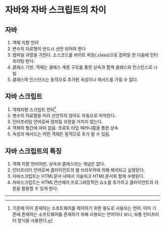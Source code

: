# 자바와 자바 스크립트의 차이

## 자바

1. 객체 지향 언어
2. 변수의 자료형이 반드시 선언 되어야 한다
3. 컴파일 과정을 거친다. 소스코드를 바이트 파일(.class)으로 컴파일 한 다음에 인터프리팅 한다.
4. 클래스 기반. 객체는 클래스 계층 구조를 통한 상속과 함께 클래스와 인스턴스로 나뉨
5. 클래스와 인스턴스는 동적으로 추가된 속성이나 매서드를 가질 수 없다.



## 자바 스크립트

1. 객체지향 스크립트 언어[^스크립트 언어]
2. 변수의 자료형을 미리 선언하지 않아도 자동으로 파악한다.
3. 인터프리팅 언어로써 컴파일 과정을 거치지 않는다.
4. 객체의 형간에 차이 없음. 프로토 타입 매커니즘을 통한 상속
5. 속성과 매서드는 어떤 객체든 동적으로 추가 될 수 있음.



## 자바 스크립트의 특징

1. 객체 지향 언어지만, 상속과 클래스라는 개념은 없다.
2. 인터프리터 언어로써 클라이언트의 웹 브라우저에 의해 해석되고 실행된다.
3. 자바스크립트는 HTML문서 내에서 기술되고 HTML문서와 함께 수행된다.
4. 자바스크립트는 HTML연선제어 프로그래밍적인 쇼소를 추가하고 클라이언트의 자원을 활용할 수 있게 한다.





------

[^스크립트 언어]: 기존에 이미 존재하는 소프트웨어를 제어하기 위한 용도로 사용되는 언어. 이미 기존에 존재하는 소프트웨어를 존재하기 위해 사용되는 언어이다 보니, 보통 인터프리터 방식을 사용한다.

